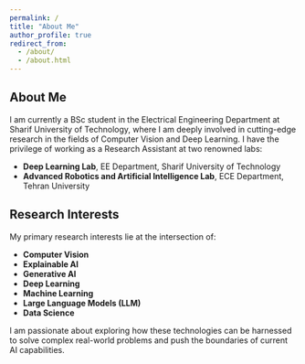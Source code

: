 ```yaml
---
permalink: /
title: "About Me"
author_profile: true
redirect_from: 
  - /about/
  - /about.html
---
```




## About Me

I am currently a BSc student in the Electrical Engineering Department at Sharif University of Technology, where I am deeply involved in cutting-edge research in the fields of Computer Vision and Deep Learning. I have the privilege of working as a Research Assistant at two renowned labs:

- **Deep Learning Lab**, EE Department, Sharif University of Technology
- **Advanced Robotics and Artificial Intelligence Lab**, ECE Department, Tehran University

## Research Interests

My primary research interests lie at the intersection of:

- **Computer Vision**
- **Explainable AI**
- **Generative AI**
- **Deep Learning**
- **Machine Learning**
- **Large Language Models (LLM)**
- **Data Science**

I am passionate about exploring how these technologies can be harnessed to solve complex real-world problems and push the boundaries of current AI capabilities.





